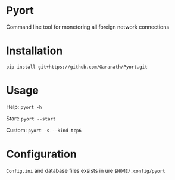 # Pyort
Command line tool for monetoring all foreign network connections

# Installation
`pip install git+https://github.com/Gananath/Pyort.git`

# Usage
Help: `pyort -h`

Start: `pyort --start`

Custom: `pyort -s --kind tcp6`

# Configuration
`Config.ini` and database files exsists in ure `$HOME/.config/pyort`
